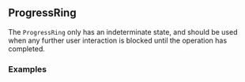 ## ProgressRing

The `ProgressRing` only has an indeterminate state, and should be used when any further user interaction is blocked until the operation has completed.

### Examples
